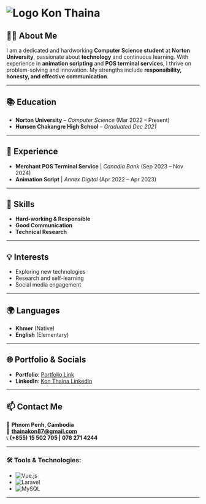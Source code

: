 # ![Logo](https://example.com/your-logo.png) Kon Thaina

## 👨‍💻 About Me
I am a dedicated and hardworking **Computer Science student** at **Norton University**, passionate about **technology** and continuous learning. With experience in **animation scripting** and **POS terminal services**, I thrive on problem-solving and innovation. My strengths include **responsibility, honesty, and effective communication**.

---

## 📚 Education
- **Norton University** – *Computer Science* (Mar 2022 – Present)  
- **Hunsen Chakangre High School** – *Graduated Dec 2021*  

---

## 💼 Experience
- **Merchant POS Terminal Service** | *Canadia Bank* (Sep 2023 – Nov 2024)  
- **Animation Script** | *Annex Digital* (Apr 2022 – Apr 2023)  

---

## 🔧 Skills
- **Hard-working & Responsible**  
- **Good Communication**  
- **Technical Research**  

---

## 💡 Interests
- Exploring new technologies  
- Research and self-learning  
- Social media engagement  

---

## 🌍 Languages
- **Khmer** (Native)  
- **English** (Elementary)  

---

## 🌐 Portfolio & Socials
- **Portfolio**: [Portfolio Link](https://portfolio-thaina-tau.vercel.app/)  
- **LinkedIn**: [Kon Thaina LinkedIn](https://www.linkedin.com/in/kon-thaina-5b30922aa/)  

---

## 📫 Contact Me
📍 **Phnom Penh, Cambodia**  
📧 **thainakon87@gmail.com**  
📞 **(+855) 15 502 705 | 076 271 4244**  

---

### 🛠️ Tools & Technologies:
- ![Vue.js](https://img.shields.io/badge/Vue.js-4FC08D?logo=vue.js&logoColor=white)
- ![Laravel](https://img.shields.io/badge/Laravel-FF2D20?logo=laravel&logoColor=white)
- ![MySQL](https://img.shields.io/badge/MySQL-4479A1?logo=mysql&logoColor=white)

---

